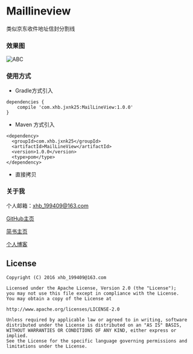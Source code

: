 # Maillineview
类似京东收件地址信封分割线

### 效果图
  
   ![ABC](https://github.com/xiaohaibin/Maillineview/blob/master/sceenshots/002.png) 
  
    
### 使用方式
- Gradle方式引入
```
dependencies {
    compile 'com.xhb.jxnk25:MailLineView:1.0.0'
}
```
- Maven 方式引入
```
<dependency>
  <groupId>com.xhb.jxnk25</groupId>
  <artifactId>MailLineView</artifactId>
  <version>1.0.0</version>
  <type>pom</type>
</dependency>

```
- 直接拷贝
### 关于我
  
个人邮箱：xhb_199409@163.com

[GitHub主页](https://github.com/xiaohaibin)

[简书主页](http://www.jianshu.com/users/42aed90cf5af/latest_articles)

[个人博客](http://blog.csdn.net/jxnk25)


License
--
    Copyright (C) 2016 xhb_199409@163.com

    Licensed under the Apache License, Version 2.0 (the "License");
    you may not use this file except in compliance with the License.
    You may obtain a copy of the License at

    http://www.apache.org/licenses/LICENSE-2.0

    Unless required by applicable law or agreed to in writing, software
    distributed under the License is distributed on an "AS IS" BASIS,
    WITHOUT WARRANTIES OR CONDITIONS OF ANY KIND, either express or implied.
    See the License for the specific language governing permissions and
    limitations under the License.
